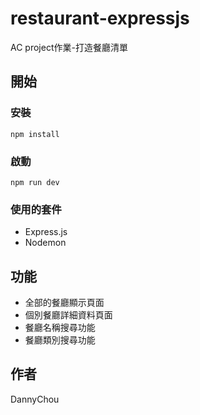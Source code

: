 # restaurant-expressjs
AC project作業-打造餐廳清單

## 開始
### 安裝
`npm install`
### 啟動
`npm run dev`
### 使用的套件
* Express.js
* Nodemon

## 功能
* 全部的餐廳顯示頁面
* 個別餐廳詳細資料頁面
* 餐廳名稱搜尋功能
* 餐廳類別搜尋功能

## 作者
DannyChou
